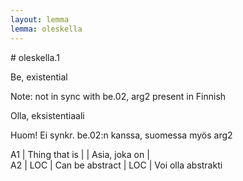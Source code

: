 ```yaml
---
layout: lemma
lemma: oleskella
---
```


<div class="sense">
# <span class="sensename">oleskella.1</span>

<span class="description">Be, existential</span>

Note: not in sync with be.02, arg2 present in Finnish

<span class="description">Olla, eksistentiaali</span>

Huom! Ei synkr. be.02:n kanssa, suomessa myös arg2

A1 | Thing that is |   | Asia, joka on |  
A2 | LOC | Can be abstract | LOC | Voi olla abstrakti

</div>

